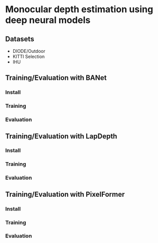 # Monocular depth estimation using deep neural models

## Datasets
* DIODE/Outdoor
* KITTI Selection
* IHU

## Training/Evaluation with BANet
### Install

### Training

### Evaluation

## Training/Evaluation with LapDepth
### Install

### Training

### Evaluation

## Training/Evaluation with PixelFormer
### Install

### Training

### Evaluation
